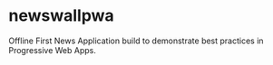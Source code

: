 # newswallpwa
Offline First News Application build to demonstrate best practices in Progressive Web Apps.

